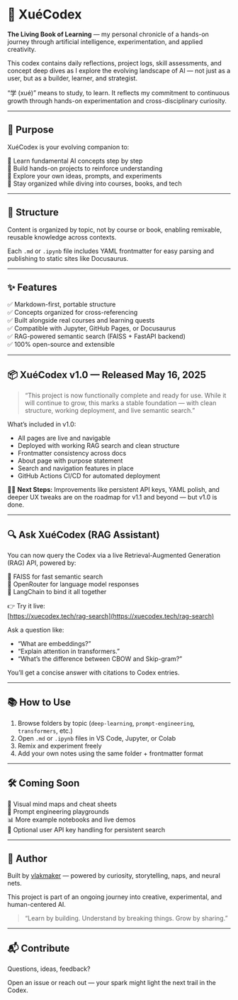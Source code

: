 # 🧠 XuéCodex  
**The Living Book of Learning** — my personal chronicle of a hands-on journey through artificial intelligence, experimentation, and applied creativity.

This codex contains daily reflections, project logs, skill assessments, and concept deep dives as I explore the evolving landscape of AI — not just as a user, but as a builder, learner, and strategist.

“学 (xué)” means to study, to learn. It reflects my commitment to continuous growth through hands-on experimentation and cross-disciplinary curiosity.

---

## 🧭 Purpose  
XuéCodex is your evolving companion to:

📘 Learn fundamental AI concepts step by step  
🔧 Build hands-on projects to reinforce understanding  
🧪 Explore your own ideas, prompts, and experiments  
🧹 Stay organized while diving into courses, books, and tech  

---

## 🧩 Structure  
Content is organized by topic, not by course or book, enabling remixable, reusable knowledge across contexts.

Each `.md` or `.ipynb` file includes YAML frontmatter for easy parsing and publishing to static sites like Docusaurus.

---

## ✨ Features  
✅ Markdown-first, portable structure  
✅ Concepts organized for cross-referencing  
✅ Built alongside real courses and learning quests  
✅ Compatible with Jupyter, GitHub Pages, or Docusaurus  
✅ RAG-powered semantic search (FAISS + FastAPI backend)  
✅ 100% open-source and extensible  

---

## 📦 XuéCodex v1.0 — Released May 16, 2025  

> “This project is now functionally complete and ready for use. While it will continue to grow, this marks a stable foundation — with clean structure, working deployment, and live semantic search.”

What’s included in v1.0:
- All pages are live and navigable  
- Deployed with working RAG search and clean structure  
- Frontmatter consistency across docs  
- About page with purpose statement  
- Search and navigation features in place  
- GitHub Actions CI/CD for automated deployment

🧘‍♀️ **Next Steps:** Improvements like persistent API keys, YAML polish, and deeper UX tweaks are on the roadmap for v1.1 and beyond — but v1.0 is done.

---

## 🔍 Ask XuéCodex (RAG Assistant)

You can now query the Codex via a live Retrieval-Augmented Generation (RAG) API, powered by:

🧠 FAISS for fast semantic search  
🤖 OpenRouter for language model responses  
🔗 LangChain to bind it all together  

👉 Try it live:  
[https://xuecodex.tech/rag-search](https://xuecodex.tech/rag-search)

Ask a question like:

- “What are embeddings?”  
- “Explain attention in transformers.”  
- “What’s the difference between CBOW and Skip-gram?”

You’ll get a concise answer with citations to Codex entries.

---

## 📚 How to Use

1. Browse folders by topic (`deep-learning`, `prompt-engineering`, `transformers`, etc.)  
2. Open `.md` or `.ipynb` files in VS Code, Jupyter, or Colab  
3. Remix and experiment freely  
4. Add your own notes using the same folder + frontmatter format  

---

## 🛠️ Coming Soon  
📘 Visual mind maps and cheat sheets  
🧠 Prompt engineering playgrounds  
📊 More example notebooks and live demos  
💬 Optional user API key handling for persistent search  

---

## 🧠 Author  
Built by [vlakmaker](https://github.com/vlakmaker) — powered by curiosity, storytelling, naps, and neural nets.

This project is part of an ongoing journey into creative, experimental, and human-centered AI.

> “Learn by building. Understand by breaking things. Grow by sharing.”

---

## 📬 Contribute  
Questions, ideas, feedback?

Open an issue or reach out — your spark might light the next trail in the Codex.
